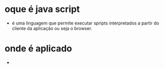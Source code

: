 # oque é java script

- é uma linguagem que permite executar spripts interpretados a partir do cliente da aplicação ou seja o browser.

# onde é aplicado
-   
